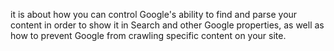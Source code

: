 it is about how you can control Google's ability to find and parse your content in order to show it in Search and other Google properties, as well as how to prevent Google from crawling specific content on your site.